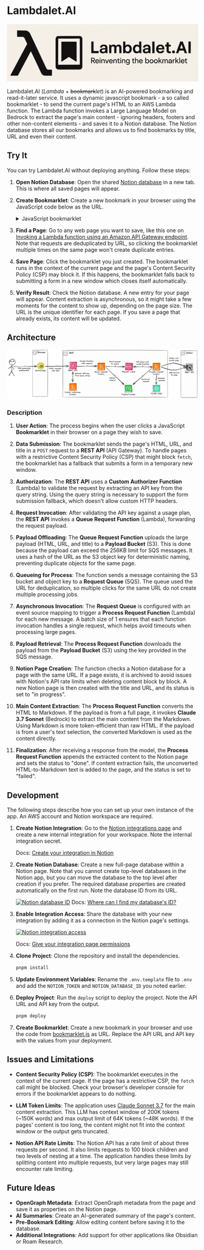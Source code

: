 # Lambdalet.AI

![Lambdalet.AI](./images/banner.jpeg)

Lambdalet.AI (*Lambda* + ~~bookmark~~*let*) is an AI-powered bookmarking and read-it-later service. It uses a dynamic javascript bookmark - a so called bookmarklet - to send the current page's HTML to an AWS Lambda function. The Lambda function invokes a Large Language Model on Bedrock to extract the page's main content - ignoring headers, footers and other non-content elements - and saves it to a Notion database. The Notion database stores all our bookmarks and allows us to find bookmarks by title, URL and even their content.

## Try It

You can try Lambdalet.AI without deploying anything. Follow these steps:

1.  **Open Notion Database**: Open the shared [Notion database](https://www.notion.so/zirkelc/20c00d5ef00e802a8cd1de77eafebc4f?v=20c00d5ef00e80c8adb5000cca955976&p=20d00d5ef00e81029accc1ca2b4888d0&pm=s) in a new tab. This is where all saved pages will appear.

2.  **Create Bookmarklet**: Create a new bookmark in your browser using the JavaScript code below as the URL.

    <details>
    <summary>JavaScript bookmarklet</summary>

    ```js
    javascript: (async () => {
      const apiKey = 'W76GK763928L8g8TcMdMU8Dw2rQ4EZwv3eqf4Yp0';
      const apiUrl = 'https://paip1r3t7j.execute-api.eu-west-1.amazonaws.com/prod/';
      const url = `${apiUrl}?apiKey=${apiKey}`;

      function getSelectedHTML() {
        if (window.getSelection) {
          const selection = window.getSelection();
          if (selection.rangeCount) {
            const container = document.createElement('div');
            for (let i = 0; i < selection.rangeCount; ++i) {
              container.appendChild(selection.getRangeAt(i).cloneContents());
            }
            return container.innerHTML;
          }
        }
        if (document.selection && document.selection.type === 'Text') {
          return document.selection.createRange().htmlText;
        }

        return undefined;
      }

      const selectedHTML = getSelectedHTML();
      const hasSelection = !!selectedHTML;

      const data = {
        html: hasSelection ? selectedHTML : document.body.innerHTML,
        mode: hasSelection ? 'selection' : 'document',
        url: window.location.href,
        title: document.title,
      };

      try {
        await fetch(url, {
          method: 'POST',
          body: new FormData({
            ...data,
            invoke: 'fetch',
          }),
        });
      } catch (error) {
        const form = document.createElement('form');
        form.method = 'POST';
        form.action = url;
        form.target = '_blank';
        document.body.appendChild(form);

        Object.entries({
          ...data,
          invoke: 'form-blank',
        }).forEach(([key, value]) => {
          const input = document.createElement('input');
          input.type = 'hidden';
          input.name = key;
          input.value = value;
          form.appendChild(input);
        });

        form.submit();

        document.body.removeChild(form);
      }
      alert(`Saved ${hasSelection ? 'text selection' : 'full page'} to Lambdalet.AI`);
    })();
    ```
    </details>

3.  **Find a Page**: Go to any web page you want to save, like this one on [Invoking a Lambda function using an Amazon API Gateway endpoint](https://docs.aws.amazon.com/lambda/latest/dg/services-apigateway.html). Note that requests are deduplicated by URL, so clicking the bookmarklet multiple times on the same page won't create duplicate entries.

4.  **Save Page**: Click the bookmarklet you just created. The bookmarklet runs in the context of the current page and the page's Content Security Policy (CSP) may block it. If this happens, the bookmarklet falls back to submitting a form in a new window which closes itself automatically.

5.  **Verify Result**: Check the Notion database. A new entry for your page will appear. Content extraction is asynchronous, so it might take a few moments for the content to show up, depending on the page size. The URL is the unique identifier for each page. If you save a page that already exists, its content will be updated.

## Architecture

![Architecture](./images/architecture.jpeg)

### Description

1.  **User Action**: The process begins when the user clicks a JavaScript **Bookmarklet** in their browser on a page they wish to save.

2.  **Data Submission**: The bookmarklet sends the page's HTML, URL, and title in a `POST` request to a **REST API** (API Gateway). To handle pages with a restrictive Content Security Policy (CSP) that might block `fetch`, the bookmarklet has a fallback that submits a form in a temporary new window.

3.  **Authorization**: The **REST API** uses a **Custom Authorizer Function** (Lambda) to validate the request by extracting an API key from the query string. Using the query string is necessary to support the form submission fallback, which doesn't allow custom HTTP headers.

4.  **Request Invocation**: After validating the API key against a usage plan, the **REST API** invokes a **Queue Request Function** (Lambda), forwarding the request payload.

5.  **Payload Offloading**: The **Queue Request Function** uploads the large payload (HTML, URL, and title) to a **Payload Bucket** (S3). This is done because the payload can exceed the 256KB limit for SQS messages. It uses a hash of the URL as the S3 object key for deterministic naming, preventing duplicate objects for the same page. 

6.  **Queueing for Process**: The function sends a message containing the S3 bucket and object key to a **Request Queue** (SQS). The queue used the URL for deduplication, so multiple clicks for the same URL do not create multiple processing jobs.

7.  **Asynchronous Invocation**: The **Request Queue** is configured with an event source mapping to trigger a **Process Request Function** (Lambda) for each new message. A batch size of 1 ensures that each function invocation handles a single request, which helps avoid timeouts when processing large pages.

8.  **Payload Retrieval**: The **Process Request Function** downloads the payload from the **Payload Bucket** (S3) using the key provided in the SQS message.

9.  **Notion Page Creation**: The function checks a Notion database for a page with the same URL. If a page exists, it is archived to avoid issues with Notion's API rate limits when deleting content block by block. A new Notion page is then created with the title and URL, and its status is set to "in progress".

10. **Main Content Extraction**: The **Process Request Function** converts the HTML to Markdown. If the payload is from a full page, it invokes **Claude 3.7 Sonnet** (Bedrock) to extract the main content from the Markdown. Using Markdown is more token-efficient than raw HTML. If the payload is from a user's text selection, the converted Markdown is used as the content directly.

11. **Finalization**: After receiving a response from the model, the **Process Request Function** appends the extracted content to the Notion page and sets the status to "done". If content extraction fails, the unconverted HTML-to-Markdown text is added to the page, and the status is set to "failed".


## Development

The following steps describe how you can set up your own instance of the app. An AWS account and Notion workspace are required.

1.  **Create Notion Integration**: Go to the [Notion integrations page](https://www.notion.so/profile/integrations) and create a new internal integration for your workspace. Note the internal integration secret. 

    Docs: [Create your integration in Notion](https://developers.notion.com/docs/create-a-notion-integration#create-your-integration-in-notion)

2.  **Create Notion Database**: Create a new full-page database within a Notion page. Note that you cannot create top-level databases in the Notion app, but you can move the database to the top level after creation if you prefer. The required database properties are created automatically on the first run. Note the database ID from its URL.

    [![Notion database ID](https://files.readme.io/64967fd-small-62e5027-notion_database_id.png)](https://developers.notion.com/reference/retrieve-a-database#:~:text=To%20find%20a%20database%20ID%2C%20navigate%20to%20the%20database%20URL%20in%20your%20Notion%20workspace.%20The%20ID%20is%20the%20string%20of%20characters%20in%20the%20URL%20that%20is%20between%20the%20slash%20following%20the%20workspace%20name%20(if%20applicable)%20and%20the%20question%20mark.%20The%20ID%20is%20a%2032%20characters%20alphanumeric%20string)
    Docs: [Where can I find my database's ID?](https://developers.notion.com/docs/working-with-databases#:~:text=Where%20can%20I%20find%20my%20database%27s%20ID%3F)

3.  **Enable Integration Access**: Share the database with your new integration by adding it as a connection in the Notion page's settings.

    [![Notion integration access](https://files.readme.io/fefc809-permissions.gif)](https://developers.notion.com/docs/create-a-notion-integration#give-your-integration-page-permissions)

    Docs: [Give your integration page permissions](https://developers.notion.com/docs/create-a-notion-integration#give-your-integration-page-permissions)

4.  **Clone Project**: Clone the repository and install the dependencies.

    ```sh
    pnpm install
    ```

5.  **Update Environment Variables**: Rename the `.env.template` file to `.env` and add the `NOTION_TOKEN` and `NOTION_DATABASE_ID` you noted earlier.

6.  **Deploy Project**: Run the `deploy` script to deploy the project. Note the API URL and API key from the output.

    ```sh
    pnpm deploy
    ```

7.  **Create Bookmarklet**: Create a new bookmark in your browser and use the code from [bookmarklet.js](./bookmarklets/bookmarklet.js) as URL. Replace the API URL and API key with the values from your deployment.

## Issues and Limitations

-   **Content Security Policy (CSP)**: The bookmarklet executes in the context of the current page. If the page has a restrictive CSP, the `fetch` call might be blocked. Check your browser's developer console for errors if the bookmarklet appears to do nothing.

-   **LLM Token Limits**: The application uses [Claude Sonnet 3.7](https://docs.anthropic.com/en/docs/about-claude/models/overview#model-comparison-table) for the main content extraction. This LLM has context window of 200K tokens (~150K words) and max output limit of 64K tokens (~48K words). If the pages' content is too long, the content might not fit into the context window or the output gets truncated.

-   **Notion API Rate Limits**: The Notion API has a rate limit of about three requests per second. It also limits requests to 100 block children and two levels of nesting at a time. The application handles these limits by splitting content into multiple requests, but very large pages may still encounter rate limiting.

## Future Ideas

-   **OpenGraph Metadata**: Extract OpenGraph metadata from the page and save it as properties on the Notion page.
-   **AI Summaries**: Create an AI-generated summary of the page's content.
-   **Pre-Bookmark Editing**: Allow editing content before saving it to the database.
-   **Additional Integrations**: Add support for other applications like Obsidian or Roam Research.